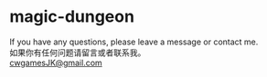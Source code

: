 # magic-dungeon
If you have any questions, please leave a message or contact me.\
如果你有任何问题请留言或者联系我。\
cwgamesJK@gmail.com
